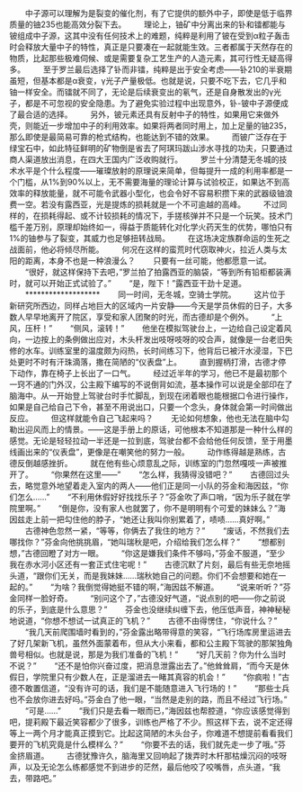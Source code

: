 　　中子源可以理解为是裂变的催化剂，有了它提供的额外中子，即使是低于临界质量的铀235也能高效分裂下去。
　　理论上，铀矿中分离出来的钋和镭都能与铍组成中子源，这其中没有任何技术上的难题，纯粹是利用了铍在受到α粒子轰击时会释放大量中子的特性，真正是只要凑在一起就能生效。三者都属于天然存在的物质，比起那些极难伺候、或是需要复杂工艺生产的人造元素，其可行性无疑高得多。
　　至于罗兰最后选择了钋而非镭，纯粹是出于安全考虑——钋210的半衰期虽短，但基本都是α衰变，γ光子产量极低。也就是说，只要不吃下去，它几乎和铀一样安全。而镭就不同了，无论是后续衰变出的氡气，还是自身散发出的γ光子，都是不可忽视的安全隐患。为了避免实验过程中出现意外，钋-铍中子源便成了最合适的选择。
　　另外，铍元素还具有反射中子的特性，如果用它来做外壳，则能近一步增加中子的利用效率。如果将两者同时用上，加上足量的铀235，那么即使是最简易可靠的枪式结构，也能达到不错的效果。
　　而铍广泛存在于绿宝石中，如此特征鲜明的矿物倒是省去了阿琪玛跋山涉水寻找的功夫，只要通过商人渠道放出消息，在四大王国内广泛收购就行。
　　罗兰十分清楚无冬城的技术水平是个什么程度——璀璨放射的原理说来简单，但每提升一成的利用率都是一个门槛，从1%到90%以上，无不需要海量的理论计算与试验校正，如果达不到高效率的释放能量，就不可能令武器小型化，也会令好不容易积攒下来的武器级铀浪费一空。若没有露西亚，光是提炼的损耗就是一个不可逾越的高峰。
　　不过同样的，在损耗得起、或不计较损耗的情况下，手搓核弹并不只是一个玩笑。技术门槛千差万别，原理却始终如一，得益于质能转化对化学火药天生的优势，哪怕只有1%的铀参与了裂变，其威力也足够扭转战局。
　　在这场决定族群命运的生死之战面前，他必将倾尽所能。
　　何况在这样的蛮荒时代窃取神火，拉近人类与太阳的距离，本身不也是一种浪漫么？
　　只要有一丝可能，他都愿意一试。
　　“很好，就这样保持下去吧，”罗兰拍了拍露西亚的脑袋，“等到所有铅柜都装满时，就可以开始正式试验了。”
　　“是，陛下！”露西亚干劲十足道。
　　*******************
　　同一时间，无冬城，空骑士学院。
　　这片位于新研究所西边，同样占地巨大的区域内一片安静——今天是学员休假的日子，大多数人早早地离开了院区，享受和家人团聚的时光，而古德却是个例外。
　　“上风，压杆！”
　　“侧风，滚转！”
　　他坐在模拟驾驶台上，一边给自己设定着风向，一边按上的条例做出应对，木头杆发出吱呀吱呀的咬合声，就像是一台老旧失修的水车。训练室里的温度颇为闷热，长时间练习下，他背后已被汗水浸湿，下巴处更时不时有汗珠滴落，撒在简陋的“仪表盘”上。
　　直到握柄打滑，古德才停下动作，靠在椅子上长出了一口气。
　　经过近半年的学习，他已不是最初那个一窍不通的门外汉，公主殿下编写的不说倒背如流，基本操作可以说是全部印在了脑海中。从一开始登上驾驶台时手忙脚乱，到现在闭着眼也能根据口令进行操作，如果是自己给自己下令，甚至不用说出口，只要一个念头，身体就会第一时间做出反应。
　　但这样就能令自己飞起来吗？
　　无论如何想象，他也无法在脑中勾勒出迎风而上的情景。——这是手册上的原话，可他根本不知道那是一种什么样的感觉。无论是轻轻拉动一半还是一拉到底，驾驶台都不会给他任何反馈，至于用墨线画出来的“仪表盘”，更像是在嘲笑他的努力一般。
　　动作练得越是熟练，古德反倒越感挫折。
　　就在他有些心烦意乱之际，训练室的门忽然嘎吱一声被推开了。
　　“你果然在这里——”
　　“怎么样，我猜得没错吧？”
　　古德回过头去，略觉意外地望着走入室内的两人——他们正是同一小队的芬金和海因兹，“你们怎么……”
　　“不利用休假好好找找乐子？”芬金吹了声口哨，“因为乐子就在学院里啊。”
　　“倒是你，没有家人也就罢了，你不是明明有个可爱的妹妹么？”海因兹走上前一把勾住他的脖子，“她还让我叫你别累着了，啧啧……真好啊。”
　　古德神色忽然一紧，“等等，你俩去了我住的地方？”
　　“废话，不然我们去哪找你？”芬金向他挑挑眉，“她叫瑞秋是吧，介绍给我们怎么样？”
　　“想都别想，”古德回瞪了对方一眼。
　　“你这是嫌我们条件不够吗，”芬金不服道，“至少我在赤水河小区还有一套正式住宅呢！”
　　古德沉默了片刻，最后有些无奈地摇头道，“跟你们无关，而是我妹妹……瑞秋她自己的问题。你们不会想要和她在一起的。”
　　“为啥？我倒觉得她挺不错的啊，”海因兹不解道。
　　“说来听听？”芬金同样一脸好奇。
　　“别问这个了，”古德没好气道，“说点别的吧——你之前说的乐子，到底是什么意思？”
　　芬金也没继续纠缠下去，他压低声音，神神秘秘地说道，“你想不想试一试真正的飞机？”
　　古德不由得愣住，“你说什么？”
　　“我几天前爬围墙时看到的，”芬金露出略带得意的笑容，“飞行场库房里运进去了好几架新飞机，虽然外面蒙着布，但从大小来看，都和公主殿下驾驶的那架独角兽号相似。也就是说，那是为我们准备的飞机！”
　　“好几天前？你为什么当时不说？”
　　“还不是怕你兴奋过度，把消息泄露出去了。”他耸耸肩，“而今天是休假日，学院里只有少数人在，正是溜进去一睹其真容的机会！”
　　“你疯啦！”古德不敢置信道，“没有许可的话，我们是不能随意进入飞行场的！”
　　“那些士兵也不会放你进去好吗。”芬金白了他一眼，“当然是走别的路，而且不经过飞行场。”
　　“可是……”
　　“我们只是去看一眼而已，”海因兹也帮腔道，“你应该感觉得到吧，提莉殿下最近笑容都少了很多，训练也严格了不少。照这样下去，说不定还得等上一两个月才能真正摸到它。比起这简陋的木头台子，你难道不想提前看看我们要开的飞机究竟是什么模样么？”
　　“你要不去的话，我们就先走一步了哦。”芬金挤眉道。
　　古德犹豫许久，脑海里又回响起了拨弄时木杆那枯燥沉闷的吱呀声，以及无论怎么练都感觉不到进步的茫然，最后他咬了咬嘴唇，点头道，“我去，带路吧。”
